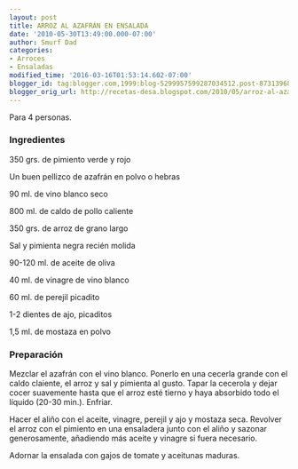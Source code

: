 ```yaml
---
layout: post
title: ARROZ AL AZAFRÁN EN ENSALADA
date: '2010-05-30T13:49:00.000-07:00'
author: Smurf Dad
categories:
- Arroces
- Ensaladas
modified_time: '2016-03-16T01:53:14.602-07:00'
blogger_id: tag:blogger.com,1999:blog-5299957599287034512.post-8731396892743492172
blogger_orig_url: http://recetas-desa.blogspot.com/2010/05/arroz-al-azafran-en-ensalada.html
---
```


Para 4 personas.

<h3>Ingredientes</h3>
350 grs. de pimiento verde y rojo

Un buen pellizco de azafrán en polvo o hebras

90 ml. de vino blanco seco

800 ml. de caldo de pollo caliente

350 grs. de arroz de grano largo

Sal y pimienta negra recién molida

90-120 ml. de aceite de oliva

40 ml. de vinagre de vino blanco

60 ml. de perejil picadito

1-2 dientes de ajo, picaditos

1,5 ml. de mostaza en polvo

<h3>Preparación</h3>
Mezclar el azafrán con el vino blanco. Ponerlo en una cecerla grande con el caldo claiente, el arroz y sal y pimienta al gusto. Tapar la cecerola y dejar cocer suavemente hasta que el arroz esté tierno y haya absorbido todo el líquido (20-30 min.). Enfriar.

Hacer el aliño con el aceite, vinagre, perejil y ajo y mostaza seca. Revolver el arroz con el pimiento en una ensaladera junto con el aliño y sazonar generosamente, añadiendo más aceite y vinagre si fuera necesario.

Adornar la ensalada con gajos de tomate y aceitunas maduras.